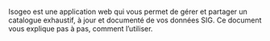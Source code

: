 Isogeo est une application web qui vous permet de gérer et partager un catalogue exhaustif, à jour et documenté de vos données SIG. 
Ce document vous explique pas à pas, comment l’utiliser.